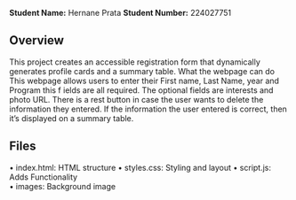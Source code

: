 
**Student Name:**  Hernane Prata 
**Student Number:** 224027751 
## **Overview** 
This project creates an accessible registration form that dynamically generates profile cards 
and a summary table. 
What the webpage can do  
This webpage allows users to enter their First name, Last Name, year and Program this 
f
 ields are all required. The optional fields are interests and photo URL. There is a rest 
button in case the user wants to delete the information they entered. If the information 
the user entered is correct, then it’s displayed on  a summary table. 

## **Files**
• index.html: HTML structure 
• styles.css: Styling and layout 
• script.js: Adds Functionality  
• images:  Background image 

